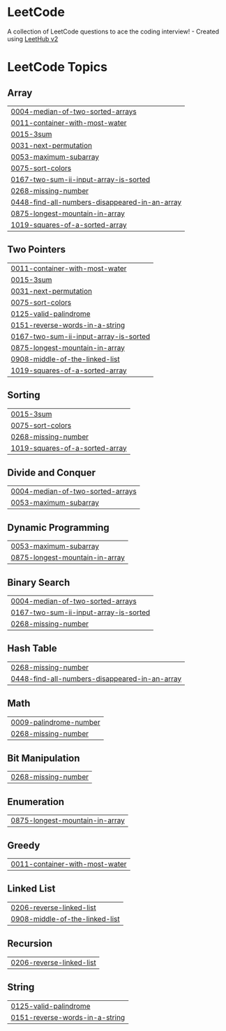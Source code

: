# LeetCode
A collection of LeetCode questions to ace the coding interview! - Created using [LeetHub v2](https://github.com/arunbhardwaj/LeetHub-2.0)

<!---LeetCode Topics Start-->
# LeetCode Topics
## Array
|  |
| ------- |
| [0004-median-of-two-sorted-arrays](https://github.com/khadhijasalam/LeetCode/tree/master/0004-median-of-two-sorted-arrays) |
| [0011-container-with-most-water](https://github.com/khadhijasalam/LeetCode/tree/master/0011-container-with-most-water) |
| [0015-3sum](https://github.com/khadhijasalam/LeetCode/tree/master/0015-3sum) |
| [0031-next-permutation](https://github.com/khadhijasalam/LeetCode/tree/master/0031-next-permutation) |
| [0053-maximum-subarray](https://github.com/khadhijasalam/LeetCode/tree/master/0053-maximum-subarray) |
| [0075-sort-colors](https://github.com/khadhijasalam/LeetCode/tree/master/0075-sort-colors) |
| [0167-two-sum-ii-input-array-is-sorted](https://github.com/khadhijasalam/LeetCode/tree/master/0167-two-sum-ii-input-array-is-sorted) |
| [0268-missing-number](https://github.com/khadhijasalam/LeetCode/tree/master/0268-missing-number) |
| [0448-find-all-numbers-disappeared-in-an-array](https://github.com/khadhijasalam/LeetCode/tree/master/0448-find-all-numbers-disappeared-in-an-array) |
| [0875-longest-mountain-in-array](https://github.com/khadhijasalam/LeetCode/tree/master/0875-longest-mountain-in-array) |
| [1019-squares-of-a-sorted-array](https://github.com/khadhijasalam/LeetCode/tree/master/1019-squares-of-a-sorted-array) |
## Two Pointers
|  |
| ------- |
| [0011-container-with-most-water](https://github.com/khadhijasalam/LeetCode/tree/master/0011-container-with-most-water) |
| [0015-3sum](https://github.com/khadhijasalam/LeetCode/tree/master/0015-3sum) |
| [0031-next-permutation](https://github.com/khadhijasalam/LeetCode/tree/master/0031-next-permutation) |
| [0075-sort-colors](https://github.com/khadhijasalam/LeetCode/tree/master/0075-sort-colors) |
| [0125-valid-palindrome](https://github.com/khadhijasalam/LeetCode/tree/master/0125-valid-palindrome) |
| [0151-reverse-words-in-a-string](https://github.com/khadhijasalam/LeetCode/tree/master/0151-reverse-words-in-a-string) |
| [0167-two-sum-ii-input-array-is-sorted](https://github.com/khadhijasalam/LeetCode/tree/master/0167-two-sum-ii-input-array-is-sorted) |
| [0875-longest-mountain-in-array](https://github.com/khadhijasalam/LeetCode/tree/master/0875-longest-mountain-in-array) |
| [0908-middle-of-the-linked-list](https://github.com/khadhijasalam/LeetCode/tree/master/0908-middle-of-the-linked-list) |
| [1019-squares-of-a-sorted-array](https://github.com/khadhijasalam/LeetCode/tree/master/1019-squares-of-a-sorted-array) |
## Sorting
|  |
| ------- |
| [0015-3sum](https://github.com/khadhijasalam/LeetCode/tree/master/0015-3sum) |
| [0075-sort-colors](https://github.com/khadhijasalam/LeetCode/tree/master/0075-sort-colors) |
| [0268-missing-number](https://github.com/khadhijasalam/LeetCode/tree/master/0268-missing-number) |
| [1019-squares-of-a-sorted-array](https://github.com/khadhijasalam/LeetCode/tree/master/1019-squares-of-a-sorted-array) |
## Divide and Conquer
|  |
| ------- |
| [0004-median-of-two-sorted-arrays](https://github.com/khadhijasalam/LeetCode/tree/master/0004-median-of-two-sorted-arrays) |
| [0053-maximum-subarray](https://github.com/khadhijasalam/LeetCode/tree/master/0053-maximum-subarray) |
## Dynamic Programming
|  |
| ------- |
| [0053-maximum-subarray](https://github.com/khadhijasalam/LeetCode/tree/master/0053-maximum-subarray) |
| [0875-longest-mountain-in-array](https://github.com/khadhijasalam/LeetCode/tree/master/0875-longest-mountain-in-array) |
## Binary Search
|  |
| ------- |
| [0004-median-of-two-sorted-arrays](https://github.com/khadhijasalam/LeetCode/tree/master/0004-median-of-two-sorted-arrays) |
| [0167-two-sum-ii-input-array-is-sorted](https://github.com/khadhijasalam/LeetCode/tree/master/0167-two-sum-ii-input-array-is-sorted) |
| [0268-missing-number](https://github.com/khadhijasalam/LeetCode/tree/master/0268-missing-number) |
## Hash Table
|  |
| ------- |
| [0268-missing-number](https://github.com/khadhijasalam/LeetCode/tree/master/0268-missing-number) |
| [0448-find-all-numbers-disappeared-in-an-array](https://github.com/khadhijasalam/LeetCode/tree/master/0448-find-all-numbers-disappeared-in-an-array) |
## Math
|  |
| ------- |
| [0009-palindrome-number](https://github.com/khadhijasalam/LeetCode/tree/master/0009-palindrome-number) |
| [0268-missing-number](https://github.com/khadhijasalam/LeetCode/tree/master/0268-missing-number) |
## Bit Manipulation
|  |
| ------- |
| [0268-missing-number](https://github.com/khadhijasalam/LeetCode/tree/master/0268-missing-number) |
## Enumeration
|  |
| ------- |
| [0875-longest-mountain-in-array](https://github.com/khadhijasalam/LeetCode/tree/master/0875-longest-mountain-in-array) |
## Greedy
|  |
| ------- |
| [0011-container-with-most-water](https://github.com/khadhijasalam/LeetCode/tree/master/0011-container-with-most-water) |
## Linked List
|  |
| ------- |
| [0206-reverse-linked-list](https://github.com/khadhijasalam/LeetCode/tree/master/0206-reverse-linked-list) |
| [0908-middle-of-the-linked-list](https://github.com/khadhijasalam/LeetCode/tree/master/0908-middle-of-the-linked-list) |
## Recursion
|  |
| ------- |
| [0206-reverse-linked-list](https://github.com/khadhijasalam/LeetCode/tree/master/0206-reverse-linked-list) |
## String
|  |
| ------- |
| [0125-valid-palindrome](https://github.com/khadhijasalam/LeetCode/tree/master/0125-valid-palindrome) |
| [0151-reverse-words-in-a-string](https://github.com/khadhijasalam/LeetCode/tree/master/0151-reverse-words-in-a-string) |
<!---LeetCode Topics End-->
